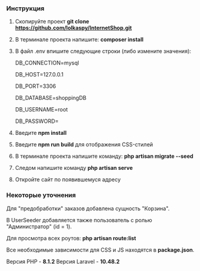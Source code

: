 ### Инструкция
1. Скопируйте проект **git clone https://github.com/lolkaspy/InternetShop.git**
2. В терминале проекта напишите: **composer install**
3. В файл .env впишите следующие строки (либо измените значения):

    DB_CONNECTION=mysql
       
    DB_HOST=127.0.0.1
      
    DB_PORT=3306
       
    DB_DATABASE=shoppingDB
       
    DB_USERNAME=root
      
    DB_PASSWORD=
4. Введите **npm install**
5. Введите **npm run build** для отображения CSS-стилей
6. В терминале проекта напишите команду: **php artisan migrate --seed**
7. Следом напишите команду **php artisan serve**
8. Откройте сайт по появившемуся адресу

### Некоторые уточнения
Для "предобработки" заказов добавлена сущность "Корзина".

В UserSeeder добавляется также пользователь с ролью "Администратор" (id = 1).

Для просмотра всех роутов: **php artisan route:list**

Все необходимые зависимости для CSS и JS находятся в **package.json**.

Версия PHP - **8.1.2**
Версия Laravel - **10.48.2**
